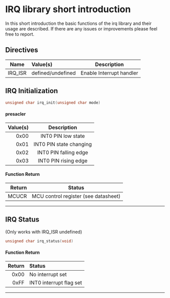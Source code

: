 # IRQ library short introduction

In this short introduction the basic functions of the irq library and their usage are described. If there are any issues or improvements please feel free to report.

## Directives

| Name    | Value(s)              | Description                                                |
|---------|:----------------------|------------------------------------------------------------|
| IRQ_ISR | defined/undefined     | Enable Interrupt handler                                   |

## IRQ Initialization

```c
unsigned char irq_init(unsigned char mode)
```

#### presacler
| Value(s)  | Description               |
|----------:|:-------------------------:|
| 0x00      | INT0 PIN low state        |
| 0x01      | INT0 PIN state changing   |
| 0x02      | INT0 PIN falling edge     |
| 0x03      | INT0 PIN rising edge      |

#### Function Return
| Return | Status                                |
|-------:|:-------------------------------------:|
| MCUCR  | MCU control register (see datasheet)  |

---

## IRQ Status

(Only works with IRQ_ISR undefined)

```c
unsigned char irq_status(void)
```

#### Function Return
| Return | Status                  |
|-------:|:------------------------|
| 0x00   | No interrupt set        |
| 0xFF   | INT0 interrupt flag set |

---




